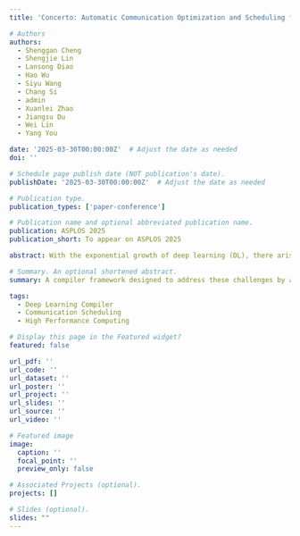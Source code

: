 ```yaml
---
title: 'Concerto: Automatic Communication Optimization and Scheduling for Large-Scale Deep Learning'

# Authors
authors:
  - Shenggan Cheng
  - Shengjie Lin
  - Lansong Diao
  - Hao Wu
  - Siyu Wang
  - Chang Si
  - admin
  - Xuanlei Zhao
  - Jiangsu Du
  - Wei Lin
  - Yang You

date: '2025-03-30T00:00:00Z'  # Adjust the date as needed
doi: ''

# Schedule page publish date (NOT publication's date).
publishDate: '2025-03-30T00:00:00Z'  # Adjust the date as needed

# Publication type.
publication_types: ['paper-conference']

# Publication name and optional abbreviated publication name.
publication: ASPLOS 2025
publication_short: To appear on ASPLOS 2025

abstract: With the exponential growth of deep learning (DL), there arises an escalating need for scalability. Despite significant advancements in communication hardware capabilities, the time consumed by communication processes remains a bottleneck during training. The existing various optimizations are coupled within parallel systems to implement specific computation-communication overlap. This approach poses challenges in terms of performance, programmability, and generality. In this paper, we introduce Concerto, a compiler framework designed to address these challenges by automatically optimizing and scheduling communication. We formulate the scheduling problem as a resource constrained project scheduling problem and use off-the-shelf solver to get the near-optimal scheduling. And use auto-decomposition to create overlap opportunity for critical (synchronous) communication. Our evaluation shows Concerto can match or outperform state-of-the-art parallel frameworks, including Megatron-LM, DeepSpeed, and Alpa, all of which include extensive hand-crafted communication optimization. Unlike previous works, Concerto decouples the parallel approach and communication optimization, then can generalize to a wide variety of parallelisms without manual optimization.

# Summary. An optional shortened abstract.
summary: A compiler framework designed to address these challenges by automatically optimizing and scheduling communication

tags:
  - Deep Learning Compiler
  - Communication Scheduling
  - High Performance Computing

# Display this page in the Featured widget?
featured: false

url_pdf: ''
url_code: ''
url_dataset: ''
url_poster: ''
url_project: ''
url_slides: ''
url_source: ''
url_video: ''

# Featured image
image:
  caption: ''
  focal_point: ''
  preview_only: false

# Associated Projects (optional).
projects: []

# Slides (optional).
slides: ""
---
```

